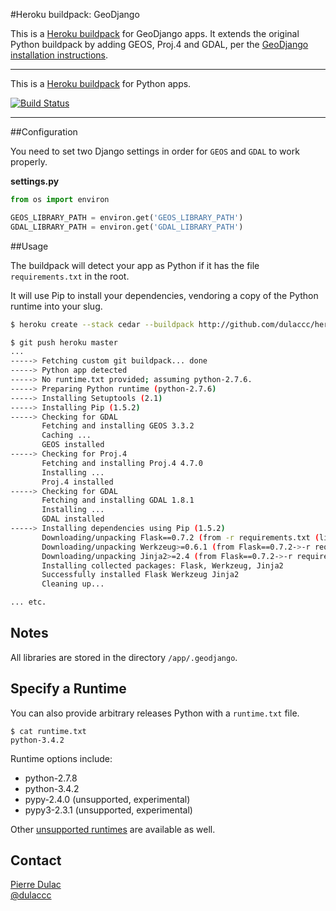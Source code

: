 #Heroku buildpack: GeoDjango

This is a [Heroku buildpack](http://devcenter.heroku.com/articles/buildpacks) for GeoDjango apps.
It extends the original Python buildpack by adding GEOS, Proj.4 and GDAL, per the [GeoDjango installation
instructions](https://docs.djangoproject.com/en/dev/ref/contrib/gis/install/).

--- 

This is a [Heroku buildpack](http://devcenter.heroku.com/articles/buildpacks) for Python apps.

[![Build Status](https://secure.travis-ci.org/dulaccc/heroku-buildpack-geodjango.png?branch=master)](http://travis-ci.org/dulaccc/heroku-buildpack-geodjango)

---

##Configuration

You need to set two Django settings in order for `GEOS` and `GDAL` to work properly.

**settings.py**

```python
from os import environ

GEOS_LIBRARY_PATH = environ.get('GEOS_LIBRARY_PATH')
GDAL_LIBRARY_PATH = environ.get('GDAL_LIBRARY_PATH')
```

##Usage

The buildpack will detect your app as Python if it has the file `requirements.txt` in the root.

It will use Pip to install your dependencies, vendoring a copy of the Python runtime into your slug.

```sh
$ heroku create --stack cedar --buildpack http://github.com/dulaccc/heroku-buildpack-geodjango/

$ git push heroku master
...
-----> Fetching custom git buildpack... done
-----> Python app detected
-----> No runtime.txt provided; assuming python-2.7.6.
-----> Preparing Python runtime (python-2.7.6)
-----> Installing Setuptools (2.1)
-----> Installing Pip (1.5.2)
-----> Checking for GDAL
       Fetching and installing GEOS 3.3.2
       Caching ...
       GEOS installed
-----> Checking for Proj.4
       Fetching and installing Proj.4 4.7.0
       Installing ...
       Proj.4 installed
-----> Checking for GDAL
       Fetching and installing GDAL 1.8.1
       Installing ...
       GDAL installed
-----> Installing dependencies using Pip (1.5.2)
       Downloading/unpacking Flask==0.7.2 (from -r requirements.txt (line 1))
       Downloading/unpacking Werkzeug>=0.6.1 (from Flask==0.7.2->-r requirements.txt (line 1))
       Downloading/unpacking Jinja2>=2.4 (from Flask==0.7.2->-r requirements.txt (line 1))
       Installing collected packages: Flask, Werkzeug, Jinja2
       Successfully installed Flask Werkzeug Jinja2
       Cleaning up...

... etc.
```

## Notes

All libraries are stored in the directory `/app/.geodjango`.

## Specify a Runtime

You can also provide arbitrary releases Python with a `runtime.txt` file.

    $ cat runtime.txt
    python-3.4.2

Runtime options include:

- python-2.7.8
- python-3.4.2
- pypy-2.4.0 (unsupported, experimental)
- pypy3-2.3.1 (unsupported, experimental)

Other [unsupported runtimes](https://github.com/heroku/heroku-buildpack-python/tree/master/builds/runtimes) are available as well.

## Contact

[Pierre Dulac](http://github.com/dulaccc)  
[@dulaccc](https://twitter.com/dulaccc)
